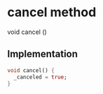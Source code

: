 


# cancel method








void cancel
()








## Implementation

```dart
void cancel() {
  _canceled = true;
}
```







